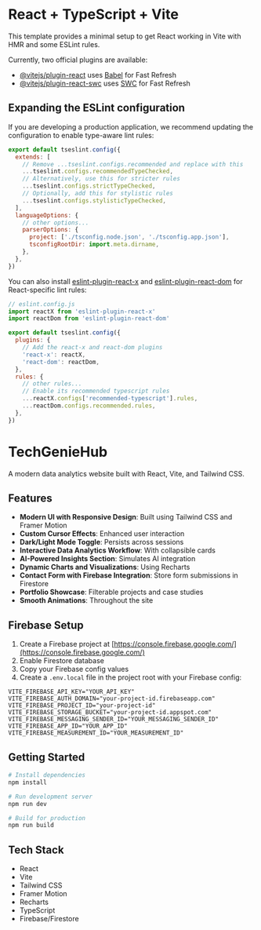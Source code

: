 # React + TypeScript + Vite

This template provides a minimal setup to get React working in Vite with HMR and some ESLint rules.

Currently, two official plugins are available:

- [@vitejs/plugin-react](https://github.com/vitejs/vite-plugin-react/blob/main/packages/plugin-react/README.md) uses [Babel](https://babeljs.io/) for Fast Refresh
- [@vitejs/plugin-react-swc](https://github.com/vitejs/vite-plugin-react-swc) uses [SWC](https://swc.rs/) for Fast Refresh

## Expanding the ESLint configuration

If you are developing a production application, we recommend updating the configuration to enable type-aware lint rules:

```js
export default tseslint.config({
  extends: [
    // Remove ...tseslint.configs.recommended and replace with this
    ...tseslint.configs.recommendedTypeChecked,
    // Alternatively, use this for stricter rules
    ...tseslint.configs.strictTypeChecked,
    // Optionally, add this for stylistic rules
    ...tseslint.configs.stylisticTypeChecked,
  ],
  languageOptions: {
    // other options...
    parserOptions: {
      project: ['./tsconfig.node.json', './tsconfig.app.json'],
      tsconfigRootDir: import.meta.dirname,
    },
  },
})
```

You can also install [eslint-plugin-react-x](https://github.com/Rel1cx/eslint-react/tree/main/packages/plugins/eslint-plugin-react-x) and [eslint-plugin-react-dom](https://github.com/Rel1cx/eslint-react/tree/main/packages/plugins/eslint-plugin-react-dom) for React-specific lint rules:

```js
// eslint.config.js
import reactX from 'eslint-plugin-react-x'
import reactDom from 'eslint-plugin-react-dom'

export default tseslint.config({
  plugins: {
    // Add the react-x and react-dom plugins
    'react-x': reactX,
    'react-dom': reactDom,
  },
  rules: {
    // other rules...
    // Enable its recommended typescript rules
    ...reactX.configs['recommended-typescript'].rules,
    ...reactDom.configs.recommended.rules,
  },
})
```

# TechGenieHub

A modern data analytics website built with React, Vite, and Tailwind CSS.

## Features

- **Modern UI with Responsive Design**: Built using Tailwind CSS and Framer Motion
- **Custom Cursor Effects**: Enhanced user interaction
- **Dark/Light Mode Toggle**: Persists across sessions
- **Interactive Data Analytics Workflow**: With collapsible cards
- **AI-Powered Insights Section**: Simulates AI integration
- **Dynamic Charts and Visualizations**: Using Recharts
- **Contact Form with Firebase Integration**: Store form submissions in Firestore
- **Portfolio Showcase**: Filterable projects and case studies
- **Smooth Animations**: Throughout the site

## Firebase Setup

1. Create a Firebase project at [https://console.firebase.google.com/](https://console.firebase.google.com/)
2. Enable Firestore database
3. Copy your Firebase config values
4. Create a `.env.local` file in the project root with your Firebase config:

```
VITE_FIREBASE_API_KEY="YOUR_API_KEY"
VITE_FIREBASE_AUTH_DOMAIN="your-project-id.firebaseapp.com"
VITE_FIREBASE_PROJECT_ID="your-project-id"
VITE_FIREBASE_STORAGE_BUCKET="your-project-id.appspot.com"
VITE_FIREBASE_MESSAGING_SENDER_ID="YOUR_MESSAGING_SENDER_ID"
VITE_FIREBASE_APP_ID="YOUR_APP_ID"
VITE_FIREBASE_MEASUREMENT_ID="YOUR_MEASUREMENT_ID"
```

## Getting Started

```bash
# Install dependencies
npm install

# Run development server
npm run dev

# Build for production
npm run build
```

## Tech Stack

- React
- Vite
- Tailwind CSS
- Framer Motion
- Recharts
- TypeScript
- Firebase/Firestore
